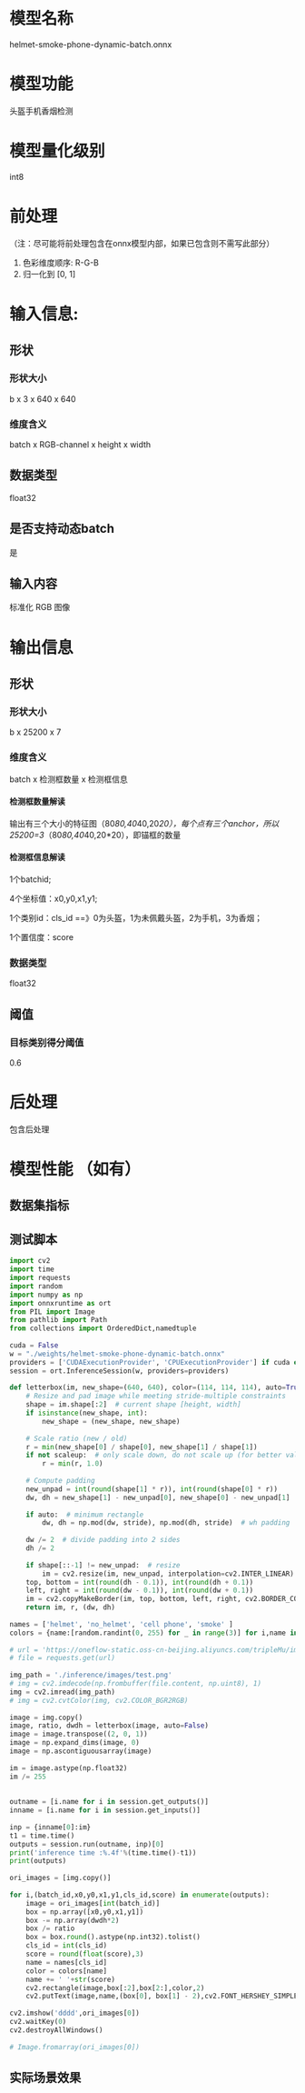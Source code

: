 # 模型名称
helmet-smoke-phone-dynamic-batch.onnx
# 模型功能
头盔手机香烟检测
# 模型量化级别
int8
# 前处理
（注：尽可能将前处理包含在onnx模型内部，如果已包含则不需写此部分）
1. 色彩维度顺序: R-G-B
2. 归一化到 [0, 1]
# 输入信息:
## 形状
### 形状大小
b x 3 x 640 x 640
### 维度含义
batch x RGB-channel x height x width 
## 数据类型
float32
## 是否支持动态batch
是

## 输入内容
标准化 RGB 图像

# 输出信息
## 形状
### 形状大小
b x 25200 x 7
### 维度含义
batch x 检测框数量 x 检测框信息 
#### 检测框数量解读
输出有三个大小的特征图（80*80,40*40,20*20），每个点有三个anchor，所以25200=3*（80*80,40*40,20*20），即锚框的数量
#### 检测框信息解读
1个batchid;

4个坐标值：x0,y0,x1,y1;  

1个类别id：cls_id  ==》0为头盔，1为未佩戴头盔，2为手机，3为香烟；

1个置信度：score 

### 数据类型
float32
## 阈值
### 目标类别得分阈值
0.6
# 后处理
包含后处理

# 模型性能 （如有）
## 数据集指标

## 测试脚本

```python
import cv2
import time
import requests
import random
import numpy as np
import onnxruntime as ort
from PIL import Image
from pathlib import Path
from collections import OrderedDict,namedtuple
 
cuda = False
w = "./weights/helmet-smoke-phone-dynamic-batch.onnx"
providers = ['CUDAExecutionProvider', 'CPUExecutionProvider'] if cuda else ['CPUExecutionProvider']
session = ort.InferenceSession(w, providers=providers)
 
def letterbox(im, new_shape=(640, 640), color=(114, 114, 114), auto=True, scaleup=True, stride=32):
    # Resize and pad image while meeting stride-multiple constraints
    shape = im.shape[:2]  # current shape [height, width]
    if isinstance(new_shape, int):
        new_shape = (new_shape, new_shape)
 
    # Scale ratio (new / old)
    r = min(new_shape[0] / shape[0], new_shape[1] / shape[1])
    if not scaleup:  # only scale down, do not scale up (for better val mAP)
        r = min(r, 1.0)
 
    # Compute padding
    new_unpad = int(round(shape[1] * r)), int(round(shape[0] * r))
    dw, dh = new_shape[1] - new_unpad[0], new_shape[0] - new_unpad[1]  # wh padding
 
    if auto:  # minimum rectangle
        dw, dh = np.mod(dw, stride), np.mod(dh, stride)  # wh padding
 
    dw /= 2  # divide padding into 2 sides
    dh /= 2
 
    if shape[::-1] != new_unpad:  # resize
        im = cv2.resize(im, new_unpad, interpolation=cv2.INTER_LINEAR)
    top, bottom = int(round(dh - 0.1)), int(round(dh + 0.1))
    left, right = int(round(dw - 0.1)), int(round(dw + 0.1))
    im = cv2.copyMakeBorder(im, top, bottom, left, right, cv2.BORDER_CONSTANT, value=color)  # add border
    return im, r, (dw, dh)
 
names = ['helmet', 'no_helmet', 'cell phone', 'smoke' ]
colors = {name:[random.randint(0, 255) for _ in range(3)] for i,name in enumerate(names)}
 
# url = 'https://oneflow-static.oss-cn-beijing.aliyuncs.com/tripleMu/image1.jpg'
# file = requests.get(url)
 
img_path = './inference/images/test.png'
# img = cv2.imdecode(np.frombuffer(file.content, np.uint8), 1)
img = cv2.imread(img_path)
# img = cv2.cvtColor(img, cv2.COLOR_BGR2RGB)
 
image = img.copy()
image, ratio, dwdh = letterbox(image, auto=False)
image = image.transpose((2, 0, 1))
image = np.expand_dims(image, 0)
image = np.ascontiguousarray(image)
 
im = image.astype(np.float32)
im /= 255
 
 
outname = [i.name for i in session.get_outputs()]
inname = [i.name for i in session.get_inputs()]
 
inp = {inname[0]:im}
t1 = time.time()
outputs = session.run(outname, inp)[0]
print('inference time :%.4f'%(time.time()-t1))
print(outputs)
 
ori_images = [img.copy()]
 
for i,(batch_id,x0,y0,x1,y1,cls_id,score) in enumerate(outputs):
    image = ori_images[int(batch_id)]
    box = np.array([x0,y0,x1,y1])
    box -= np.array(dwdh*2)
    box /= ratio
    box = box.round().astype(np.int32).tolist()
    cls_id = int(cls_id)
    score = round(float(score),3)
    name = names[cls_id]
    color = colors[name]
    name += ' '+str(score)
    cv2.rectangle(image,box[:2],box[2:],color,2)
    cv2.putText(image,name,(box[0], box[1] - 2),cv2.FONT_HERSHEY_SIMPLEX,0.75,[225, 255, 255],thickness=2)
 
cv2.imshow('dddd',ori_images[0])
cv2.waitKey(0)
cv2.destroyAllWindows()
 
# Image.fromarray(ori_images[0])
```



## 实际场景效果


